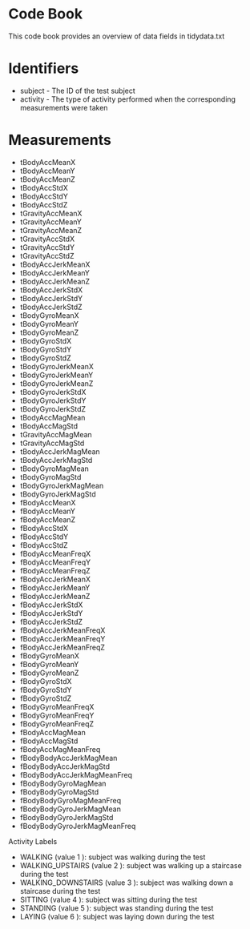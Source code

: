 # Code Book
This code book provides an overview of data fields in  tidydata.txt

Identifiers
===========
- subject  - The ID of the test subject
- activity  - The type of activity performed when the corresponding measurements were taken

Measurements
============
- tBodyAccMeanX 
- tBodyAccMeanY 
- tBodyAccMeanZ 
- tBodyAccStdX 
- tBodyAccStdY 
- tBodyAccStdZ 
- tGravityAccMeanX 
- tGravityAccMeanY 
- tGravityAccMeanZ 
- tGravityAccStdX 
- tGravityAccStdY 
- tGravityAccStdZ 
- tBodyAccJerkMeanX 
- tBodyAccJerkMeanY 
- tBodyAccJerkMeanZ 
- tBodyAccJerkStdX 
- tBodyAccJerkStdY 
- tBodyAccJerkStdZ 
- tBodyGyroMeanX 
- tBodyGyroMeanY 
- tBodyGyroMeanZ 
- tBodyGyroStdX 
- tBodyGyroStdY 
- tBodyGyroStdZ 
- tBodyGyroJerkMeanX 
- tBodyGyroJerkMeanY 
- tBodyGyroJerkMeanZ 
- tBodyGyroJerkStdX 
- tBodyGyroJerkStdY 
- tBodyGyroJerkStdZ 
- tBodyAccMagMean 
- tBodyAccMagStd 
- tGravityAccMagMean 
- tGravityAccMagStd 
- tBodyAccJerkMagMean 
- tBodyAccJerkMagStd 
- tBodyGyroMagMean 
- tBodyGyroMagStd 
- tBodyGyroJerkMagMean 
- tBodyGyroJerkMagStd 
- fBodyAccMeanX 
- fBodyAccMeanY 
- fBodyAccMeanZ 
- fBodyAccStdX 
- fBodyAccStdY 
- fBodyAccStdZ 
- fBodyAccMeanFreqX 
- fBodyAccMeanFreqY 
- fBodyAccMeanFreqZ 
- fBodyAccJerkMeanX 
- fBodyAccJerkMeanY 
- fBodyAccJerkMeanZ 
- fBodyAccJerkStdX 
- fBodyAccJerkStdY 
- fBodyAccJerkStdZ 
- fBodyAccJerkMeanFreqX 
- fBodyAccJerkMeanFreqY 
- fBodyAccJerkMeanFreqZ 
- fBodyGyroMeanX 
- fBodyGyroMeanY 
- fBodyGyroMeanZ 
- fBodyGyroStdX 
- fBodyGyroStdY 
- fBodyGyroStdZ 
- fBodyGyroMeanFreqX 
- fBodyGyroMeanFreqY 
- fBodyGyroMeanFreqZ 
- fBodyAccMagMean 
- fBodyAccMagStd 
- fBodyAccMagMeanFreq 
- fBodyBodyAccJerkMagMean 
- fBodyBodyAccJerkMagStd 
- fBodyBodyAccJerkMagMeanFreq 
- fBodyBodyGyroMagMean 
- fBodyBodyGyroMagStd 
- fBodyBodyGyroMagMeanFreq 
- fBodyBodyGyroJerkMagMean 
- fBodyBodyGyroJerkMagStd 
- fBodyBodyGyroJerkMagMeanFreq 

Activity Labels
- WALKING  (value  1 ): subject was walking during the test
- WALKING_UPSTAIRS  (value  2 ): subject was walking up a staircase during the test
- WALKING_DOWNSTAIRS  (value  3 ): subject was walking down a staircase during the test
- SITTING  (value  4 ): subject was sitting during the test
- STANDING  (value  5 ): subject was standing during the test
- LAYING  (value  6 ): subject was laying down during the test
